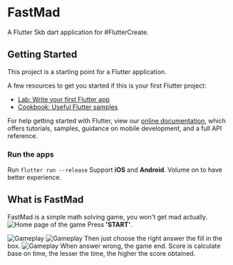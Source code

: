 # FastMad

A Flutter 5kb dart application for \#FlutterCreate.

## Getting Started

This project is a starting point for a Flutter application.

A few resources to get you started if this is your first Flutter project:

- [Lab: Write your first Flutter app](https://flutter.io/docs/get-started/codelab)
- [Cookbook: Useful Flutter samples](https://flutter.io/docs/cookbook)

For help getting started with Flutter, view our 
[online documentation](https://flutter.io/docs), which offers tutorials, 
samples, guidance on mobile development, and a full API reference.


### Run the apps
Run `flutter run --release`
Support **iOS** and **Android**.
Volume on to have better experience.


## What is FastMad
FastMad is a simple math solving game, you won't get mad actually.
<img src="./img/start.png" alt="Home page of the game">
Press **'START'**.

<img src="./img/play1.png" alt="Gameplay">
<img src="./img/play2.png" alt="Gameplay">
Then just choose the right answer the fill in the box.

<img src="./img/end.png" alt="Gameplay">
When answer wrong, the game end.
Score is calculate base on time, the lesser the time, the higher the score obtained.
